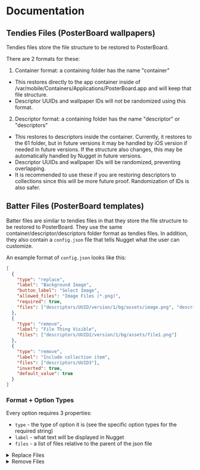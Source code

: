 # Documentation
## Tendies Files (PosterBoard wallpapers)
Tendies files store the file structure to be restored to PosterBoard.

There are 2 formats for these:
1. Container format: a containing folder has the name "container"
  - This restores directly to the app container inside of /var/mobile/Containers/Applications/PosterBoard.app and will keep that file structure.
  - Descriptor UUIDs and wallpaper IDs will not be randomized using this format.
2. Descriptor format: a containing folder has the name "descriptor" or "descriptors"
  - This restores to descriptors inside the container. Currently, it restores to the 61 folder, but in future versions it may be handled by iOS version if needed in future versions. If the structure also changes, this may be automatically handled by Nugget in future versions.
  - Descriptor UUIDs and wallpaper IDs will be randomized, preventing overlapping.
  - It is recommended to use these if you are restoring descriptors to collections since this will be more future proof. Randomization of IDs is also safer.

## Batter Files (PosterBoard templates)
Batter files are similar to tendies files in that they store the file structure to be restored to PosterBoard. They use the same container/descriptor/descriptors folder format as tendies files. In addition, they also contain a `config.json` file that tells Nugget what the user can customize.

An example format of `config.json` looks like this:
```json
[
  {
    "type": "replace",
    "label": "Background Image",
    "button_label": "Select Image",
    "allowed_files": "Image Files (*.png)",
    "required": true,
    "files": ["descriptors/UUID/version/1/bg/assets/image.png", "descriptors/UUID/version/1/fg/assets/image2.png"]
  },
  {
    "type": "remove",
    "label": "File Thing Visible",
    "files": ["descriptors/UUID2/version/1/bg/assets/file1.png"]
  },
  {
    "type": "remove",
    "label": "Include collection item",
    "files": ["descriptors/UUID3"],
    "inverted": true,
    "default_value": true
  }
]
```

### Format + Option Types
Every option requires 3 properties:
- `type` - the type of option it is (see the specific option types for the required string)
- `label` - what text will be displayed in Nugget
- `files` - a list of files relative to the parent of the json file

<details>
<summary>Replace Files</summary>

```json
"type": "replace"
```
Properties:
- `button_label` *(Optional)* - what text to display on the import button
- `allowed_files` - the types of files and allowed extensions (follows the [QT filter format](https://doc.qt.io/qtforpython-6/PySide6/QtWidgets/QFileDialog.html#PySide6.QtWidgets.QFileDialog.setNameFilter))
- `required` - whether or not the user must select a file in order for the template to apply
</details>
<details>
<summary>Remove Files</summary>

```json
"type": "remove"
```
Properties:
- `inverted` *(Optional)* - if set to true, the files will only be deleted if the checkbox is unchecked
- `default_value` *(Optional)* - whether the checkbox starts as true or false (will be false by default)

The `label` property will apply to the checkbox itself.
</details>